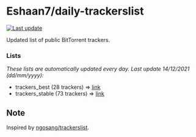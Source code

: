 
# Eshaan7/daily-trackerslist 

[![Last update](https://img.shields.io/badge/Last%20update-14/12/2021-blue.svg)](#)

Updated list of public BitTorrent trackers.

### Lists
*These lists are automatically updated every day. Last update 14/12/2021 (_dd/mm/yyyy_):*

* trackers_best (28 trackers) => [link](https://raw.githubusercontent.com/eshaan7/daily-trackerslist/master/trackers_best.txt)
* trackers_stable (73 trackers) => [link](https://raw.githubusercontent.com/eshaan7/daily-trackerslist/master/trackers_stable.txt)

## Note

Inspired by [ngosang/trackerslist](https://github.com/ngosang/trackerslist).
